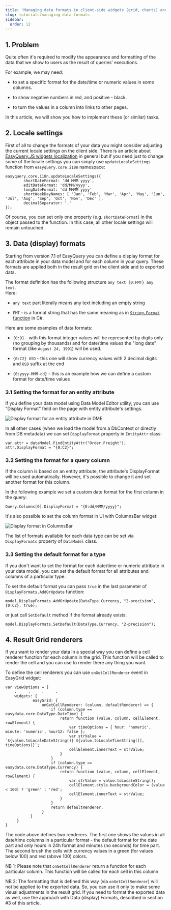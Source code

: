 ```yaml
---
title: 'Managing data formats in client-side widgets (grid, charts) and exported data'
slug: tutorials/managing-data-formats
sidebar:
  order: 12
---
```


## 1. Problem

Quite often it's required to modify the appearance and formatting of the data that we show to users as the result of queries' executions.

For example, we may need:

  * to set a specific format for the date/time or numeric values in some columns.

  * to show negative numbers in red, and positive - black.

  * to turn the values in a column into links to other pages.
 

In this article, we will show you how to implement these (or similar) tasks.

  

## 2. Locale settings

First of all to change the formats of your data you might consider adjusting the current locale settings on the client side. There is an article about [EasyQuery.JS widgets localization](/easyquery/docs/tutorials/javascript-widgets-localization) in general but if you need just to change some of the locale settings you can simply use `updateLocaleSettings` function from `easyquery.core.i18n` namespace:

```
easyquery.core.i18n.updateLocaleSettings({
        shortDateFormat: 'dd MMM yyyy',
        editDateFormat: 'dd/MM/yyyy',
        longDateFormat: 'dd MMMM yyyy'
        shortWeekDayNames: [ 'Jan', 'Feb', 'Mar', 'Apr', 'May', 'Jun', 'Jul', 'Aug', 'Sep', 'Oct', 'Nov', 'Dec' ],
        decimalSeparator: '.'
});
```

Of course, you can set only one property (e.g. `shortDateFormat`) in the object passed to the function. In this case, all other locale settings will remain untouched.

## 3. Data (display) formats

Starting from version 7.1 of EasyQuery you can define a display format for each attribute in your data model and for each column in your query. These formats are applied both in the result grid on the client side and to exported data.

The format definition has the following structure `any text {0:FMT} any text`.     
Here:

* `any text` part literally means any text including an empty string

* `FMT` -  is a format string that has the same meaning as in [`String.Format` function](https://docs.microsoft.com/en-us/dotnet/standard/base-types/composite-formatting#format-string-component) in C#.

Here are some examples of data formats:

* `{0:D}` - with this format integer values will be represented by digits only (no grouping by thousands) and for date/time values the "long date" format (like `August 24, 1991`) will be used.

* `{0:C2} USD` - this one will show currency values with 2 decimal digits and `USD` suffix at the end

*  `{0:yyyy-MMM-dd}` - this is an example how we can define a custom format for date/time values



### 3.1 Setting the format for an entity attribute

If you define your data model using Data Model Editor utility, you can use "Display Format" field on the page with entity attribute's settings.

![Display format for an entity attribute in DME](https://files.aistant.com/korzh/images/eq-dme-sshot-display-format.png "Display format for an entity attribute in DME")

In all other cases (when we load the model from a DbContext or directly from DB metadata) we can set `DisplayFormat` property in `EntityAttr` class:

```
var attr = dataModel.FindEntityAttr("Order.Freight");
attr.DisplayFormat = "{0:C2}";
```

### 3.2 Setting the format for a query column

If the column is based on an entity attribute, the attribute's DisplayFormat will be used automatically. However, it's possible to change it and set another format for this column. 

In the following example we set a custom date format for the first column in the query:

```
Query.Columns[0].DisplayFormat = "{0:dd/MMM/yyyy}";
```

It's also possible to set the column format in UI with ColumnsBar widget:

![Display format in ColumnsBar](https://files.aistant.com/korzh/images/eq-columnbar-sshot-display-format.png "Display format in ColumnsBar")

The list of formats available for each data type can be set via `DisplayFormats` property of `DataModel` class.


### 3.3 Setting the default format for a type

If you don't want to set the format for each date/time or numeric attribute in your data model, you can set the default format for all attributes and columns of a particular type.

To set the default format you can pass `true` in the last parameter of `DisplayFormats.AddOrUpdate` function:

```
model.DisplayFormats.AddOrUpdate(DataType.Currency, "2-precision", {0:C2}, true);
```

or just call `SetDefault` method if the format already exists:

```
model.DisplayFormats.SetDefault(DataType.Currency, "2-precision");
```

## 4. Result Grid renderers

If you want to render your data in a special way you can define a cell renderer function for each column in the grid. This function will be called to render the cell and you can use to render there any thing you want.

To define the cell renderers you can use `onGetCellRenderer` event in EasyGrid widget:

```
var viewOptions = {
    .     .     .     .
	widgets: {
            easyGrid: {
                onGetCellRenderer: (column, defaultRenderer) => {
                    if (column.type == easydata.core.DataType.DateTime) {
                        return function (value, column, cellElement, rowElement) {
                            var timeOptions = { hour: 'numeric', minute: 'numeric', hour12: false };
                            var strValue = `${value.toLocaleDateString()} ${value.toLocaleTimeString([], timeOptions)}`;
                            cellElement.innerText = strValue;
                        }
                    }
                    if (column.type == easydata.core.DataType.Currency) {
                        return function (value, column, cellElement, rowElement) {
                            var strValue = value.toLocaleString();
                            cellElement.style.backgroundColor = (value < 100) ? 'green' : 'red';
                            cellElement.innerText = strValue;
                        }
                    }
                    return defaultRenderer;
                }
           }
	 }
}
```

The code above defines two renderers. The first one shows the values in all date/time columns in a particular format - the default format for the date part and only hours in 24h format and minutes (no seconds) for time part. The second brush the cells with currency values in a green (for values below 100) and red (above 100) colors.

NB 1: Please note that `onGetCellRenderer` return a function for each particular column. This function will be called for each cell in this column

NB 2: The formatting that is defined this way (via `onGetCellRenderer`) will not be applied to the exported data. So, you can use it only to make some visual adjustments in the result grid. If you need to format the exported data as well, use the approach with Data (display) Formats, described in section #3 of this article.
